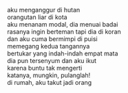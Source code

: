 aku menganggur di hutan  
orangutan liar di kota  
aku menanam modal, dia menuai badai  
rasanya ingin berteman tapi dia di koran  
dan aku cuma bermimpi di puisi  
memegang kedua tangannya  
bertukar yang indah-indah empat mata  
dia pun tersenyum dan aku ikut  
karena buntu tak mengerti  
katanya, mungkin, pulanglah!  
di rumah, aku takut jadi orang
